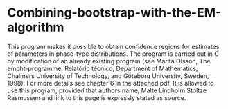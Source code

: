 # Combining-bootstrap-with-the-EM-algorithm
This program makes it possible to obtain confidence regions for estimates of parameters in phase-type distributions. The program is carried out in C by modification of an already existing program (see Marita Olsson, The empht-programme, Relatório técnico, Department of Mathematics, Chalmers University of Technology, and Göteborg University, Sweden, 1998). For more details see chapter 6 in the attached pdf. It is allowed to use this program, provided that authors name, Malte Lindholm Stoltze Rasmussen and link to this page is expressly stated as source.
